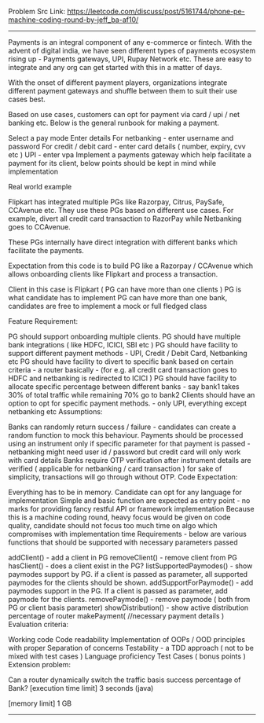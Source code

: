 Problem Src Link: 
https://leetcode.com/discuss/post/5161744/phone-pe-machine-coding-round-by-jeff_ba-af10/

__________________________________________________________________________________________
Payments is an integral component of any e-commerce or fintech.
With the advent of digital india, we have seen different types of payments ecosystem rising up - Payments gateways, UPI, Rupay Network etc. These are easy to integrate and any org can get started with this in a matter of days.

With the onset of different payment players, organizations integrate different payment gateways and shuffle between them to suit their use cases best.

Based on use cases, customers can opt for payment via card / upi / net banking etc. Below is the general runbook for making a payment.

Select a pay mode
Enter details
For netbanking - enter username and password
For credit / debit card - enter card details ( number, expiry, cvv etc )
UPI - enter vpa
Implement a payments gateway which help facilitate a payment for its client, below points should be kept in mind while implementation

Real world example

Flipkart has integrated multiple PGs like Razorpay, Citrus, PaySafe, CCAvenue etc. They use these PGs based on different use cases. For example, divert all credit card transaction to RazorPay while Netbanking goes to CCAvenue.

These PGs internally have direct integration with different banks which facilitate the payments.

Expectation from this code is to build PG like a Razorpay / CCAvenue which allows onboarding clients like Flipkart and process a transaction.

Client in this case is Flipkart ( PG can have more than one clients )
PG is what candidate has to implement
PG can have more than one bank, candidates are free to implement a mock or full fledged class

Feature Requirement:

PG should support onboarding multiple clients.
PG should have multiple bank integrations ( like HDFC, ICICI, SBI etc )
PG should have facility to support different payment methods - UPI, Credit / Debit Card, Netbanking etc
PG should have facility to divert to specific bank based on certain criteria - a router basically - (for e.g. all credit card transaction goes to HDFC and netbanking is redirected to ICICI )
PG should have facility to allocate specific percentage between different banks - say bank1 takes 30% of total traffic while remaining 70% go to bank2
Clients should have an option to opt for specific payment methods. - only UPI, everything except netbanking etc
Assumptions:

Banks can randomly return success / failure - candidates can create a random function to mock this behaviour.
Payments should be processed using an instrument only if specific parameter for that payment is passed - netbanking might need user id / password but credit card will only work with card details
Banks require OTP verification after instrument details are verified ( applicable for netbanking / card transaction ) for sake of simplicity, transactions will go through without OTP.
Code Expectation:

Everything has to be in memory.
Candidate can opt for any language for implementation
Simple and basic function are expected as entry point - no marks for providing fancy restful API or framework implementation
Because this is a machine coding round, heavy focus would be given on code quality, candidate should not focus too much time on algo which compromises with implementation time
Requirements - below are various functions that should be supported with necessary parameters passed

addClient() - add a client in PG
removeClient() - remove client from PG
hasClient() - does a client exist in the PG?
listSupportedPaymodes() - show paymodes support by PG. if a client is passed as parameter, all supported paymodes for the clients should be shown.
addSupportForPaymode() - add paymodes support in the PG. If a client is passed as parameter, add paymode for the clients.
removePaymode() - remove paymode ( both from PG or client basis parameter)
showDistribution() - show active distribution percentage of router
makePayment( //necessary payment details )
Evaluation criteria:

Working code
Code readability
Implementation of OOPs / OOD principles with proper Separation of concerns
Testability - a TDD approach ( not to be mixed with test cases )
Language proficiency
Test Cases ( bonus points )
Extension problem:

Can a router dynamically switch the traffic basis success percentage of Bank?
[execution time limit] 3 seconds (java)

[memory limit] 1 GB
__________________________________________________________________________________________
